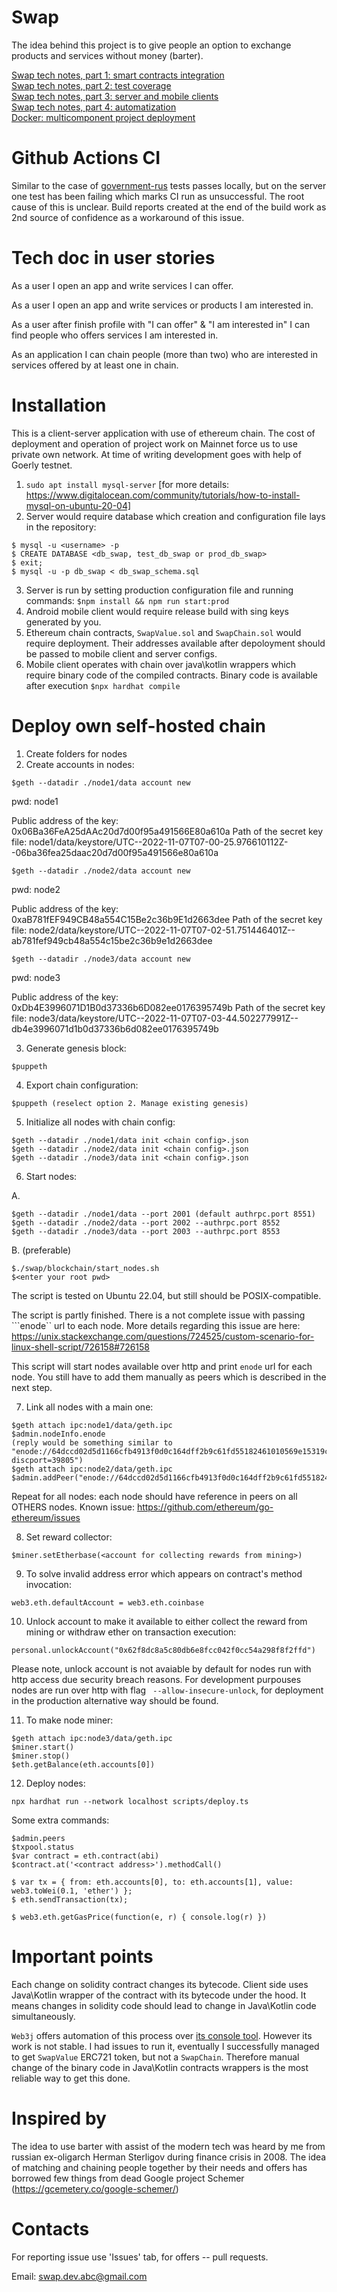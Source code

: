 # Swap
The idea behind this project is to give people an option to exchange products and services without money (barter).

<a href="https://gelassen.github.io/blog/2023/04/02/swap-tech-notes-part-1.html">Swap tech notes, part 1: smart contracts integration</a> <br>
<a href="https://gelassen.github.io/blog/2023/04/08/swap-tech-notes-part-2.html">Swap tech notes, part 2: test coverage</a> <br>
<a href="https://gelassen.github.io/blog/2023/04/15/swap-tech-notes-part-3.html">Swap tech notes, part 3: server and mobile clients</a> <br>
<a href="https://gelassen.github.io/blog/2023/04/23/swap-tech-notes-part-4.html">Swap tech notes, part 4: automatization</a> <br>
<a href="https://gelassen.github.io/blog/2023/07/22/multicomponent-project-deployment-over-docker.html">Docker: multicomponent project deployment</a>

# Github Actions CI
Similar to the case of <a href="https://github.com/Gelassen/government-rus">government-rus</a> tests passes locally, but on the server one test has been failing which marks CI run as unsuccessful. The root cause of this is unclear. Build reports created at the end of the build work as 2nd source of confidence as a workaround of this issue.  

# Tech doc in user stories
As a user I open an app and write services I can offer. 

As a user I open an app and write services or products I am interested in.

As a user after finish profile with "I can offer" & "I am interested in" I can find people who offers services I am interested in. 

As an application I can chain people (more than two) who are interested in services offered by at least one in chain. 

# Installation
This is a client-server application with use of ethereum chain. The cost of deployment and operation of project work on Mainnet force us to use private own network. At time of writing development goes with help of Goerly testnet. 

1. ```sudo apt install mysql-server``` [for more details: https://www.digitalocean.com/community/tutorials/how-to-install-mysql-on-ubuntu-20-04]
2. Server would require database which creation and configuration file lays in the repository:
```
$ mysql -u <username> -p
$ CREATE DATABASE <db_swap, test_db_swap or prod_db_swap>
$ exit;
$ mysql -u -p db_swap < db_swap_schema.sql
```
3. Server is run by setting production configuration file and running commands: ```$npm install && npm run start:prod```
4. Android mobile client would require release build with sing keys generated by you.
5. Ethereum chain contracts, ```SwapValue.sol``` and ```SwapChain.sol``` would require deployment. Their addresses available after depoloyment should be passed to mobile client and server configs.
6. Mobile client operates with chain over java\kotlin wrappers which require binary code of the compiled contracts. Binary code is available after execution ```$npx hardhat compile```

# Deploy own self-hosted chain
1. Create folders for nodes
2. Create accounts in nodes: 

```$geth --datadir ./node1/data account new```

pwd: node1

Public address of the key:   0x06Ba36FeA25dAAc20d7d00f95a491566E80a610a
Path of the secret key file: node1/data/keystore/UTC--2022-11-07T07-00-25.976610112Z--06ba36fea25daac20d7d00f95a491566e80a610a

```$geth --datadir ./node2/data account new```

pwd: node2

Public address of the key:   0xaB781fEF949CB48a554C15Be2c36b9E1d2663dee
Path of the secret key file: node2/data/keystore/UTC--2022-11-07T07-02-51.751446401Z--ab781fef949cb48a554c15be2c36b9e1d2663dee

```$geth --datadir ./node3/data account new```

pwd: node3

Public address of the key:   0xDb4E3996071D1B0d37336b6D082ee0176395749b
Path of the secret key file: node3/data/keystore/UTC--2022-11-07T07-03-44.502277991Z--db4e3996071d1b0d37336b6d082ee0176395749b

3. Generate genesis block:

```$puppeth```

4. Export chain configuration: 

```$puppeth (reselect option 2. Manage existing genesis)```

5. Initialize all nodes with chain config: 

```
$geth --datadir ./node1/data init <chain config>.json
$geth --datadir ./node2/data init <chain config>.json
$geth --datadir ./node3/data init <chain config>.json
```

6. Start nodes: 

A.
```
$geth --datadir ./node1/data --port 2001 (default authrpc.port 8551)
$geth --datadir ./node2/data --port 2002 --authrpc.port 8552
$geth --datadir ./node3/data --port 2003 --authrpc.port 8553
```
B. (preferable)
```
$./swap/blockchain/start_nodes.sh
$<enter your root pwd>
```
The script is tested on Ubuntu 22.04, but still should be POSIX-compatible. 

The script is partly finished. There is a not complete issue with passing ```enode`` url to each node. More details regarding this issue are here:
https://unix.stackexchange.com/questions/724525/custom-scenario-for-linux-shell-script/726158#726158

This script will start nodes available over http and print ```enode``` url for each node. You still have to add them manually as peers which is described in the next step.

7. Link all nodes with a main one: 

```
$geth attach ipc:node1/data/geth.ipc
$admin.nodeInfo.enode
(reply would be something similar to "enode://64dccd02d5d1166cfb4913f0d0c164dff2b9c61fd55182461010569e15319c7ff5cb4dc8b502e441c38c80ae1b42c2cc95c7e170ed973bb0353d766669c5447c@195.178.22.21:2001?discport=39805")
$geth attach ipc:node2/data/geth.ipc
$admin.addPeer("enode://64dccd02d5d1166cfb4913f0d0c164dff2b9c61fd55182461010569e15319c7ff5cb4dc8b502e441c38c80ae1b42c2cc95c7e170ed973bb0353d766669c5447c@127.0.0.1:2001")
```
Repeat for all nodes: each node should have reference in peers on all OTHERS nodes. Known issue: https://github.com/ethereum/go-ethereum/issues

8. Set reward collector:

```
$miner.setEtherbase(<account for collecting rewards from mining>)
```

9. To solve invalid address error which appears on contract's method invocation:
```
web3.eth.defaultAccount = web3.eth.coinbase
```

10. Unlock account to make it available to either collect the reward from mining or withdraw ether on transaction execution:
```
personal.unlockAccount("0x62f8dc8a5c80db6e8fcc042f0cc54a298f8f2ffd")
```

Please note, unlock account is not avaiable by default for nodes run with http access due security breach reasons. For development purpouses nodes are run over http with flag ``` --allow-insecure-unlock```, for deployment in the production alternative way should be found. 

11. To make node miner:

```
$geth attach ipc:node3/data/geth.ipc
$miner.start()
$miner.stop()
$eth.getBalance(eth.accounts[0])
```

12. Deploy nodes: 

```
npx hardhat run --network localhost scripts/deploy.ts
```

Some extra commands:
```
$admin.peers
$txpool.status
$var contract = eth.contract(abi)
$contract.at('<contract address>').methodCall()

$ var tx = { from: eth.accounts[0], to: eth.accounts[1], value: web3.toWei(0.1, 'ether') };
$ eth.sendTransaction(tx);

$ web3.eth.getGasPrice(function(e, r) { console.log(r) })
```
# Important points 
Each change on solidity contract changes its bytecode. Client side uses Java\Kotlin wrapper of the contract with its bytecode under the hood. It means changes in solidity code should lead to change in Java\Kotlin code simultaneously. 

```Web3j``` offers automation of this process over <a href="https://docs.web3j.io/4.8.7/smart_contracts/construction_and_deployment/#solidity-smart-contract-wrappers">its console tool</a>. However its work is not stable. I had issues to run it, eventually I successfully managed to get ```SwapValue``` ERC721 token, but not a ```SwapChain```. Therefore manual change of the binary code in Java\Kotlin contracts wrappers is the most reliable way to get this done. 

# Inspired by
The idea to use barter with assist of the modern tech was heard by me from russian ex-oligarch Herman Sterligov during finance crisis in 2008. The idea of matching and chaining people together by their needs and offers has borrowed few things from dead Google project Schemer (https://gcemetery.co/google-schemer/) 

# Contacts
For reporting issue use 'Issues' tab, for offers -- pull requests.

Email: swap.dev.abc@gmail.com
